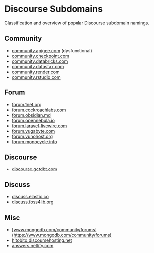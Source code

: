 # Discourse Subdomains

Classification and overview of popular Discourse subdomain namings.

## Community

- [community.apigee.com](https://community.apigee.com/) (dysfunctional)
- [community.checkpoint.com](https://community.checkpoint.com/)
- [community.databricks.com](https://community.databricks.com/)
- [community.datastax.com](https://community.datastax.com/)
- [community.render.com](https://community.render.com/)
- [community.rstudio.com](https://community.rstudio.com/)

## Forum

- [forum.1net.org](https://forum.1net.org/)
- [forum.cockroachlabs.com](https://forum.cockroachlabs.com/)
- [forum.obsidian.md](https://forum.obsidian.md/)
- [forum.opennebula.io](https://forum.opennebula.io/)
- [forum.laravel-livewire.com](https://forum.laravel-livewire.com/)
- [forum.yugabyte.com](https://forum.yugabyte.com/)
- [forum.yunohost.org](https://forum.yunohost.org/)
- [forum.monocycle.info](https://forum.monocycle.info/)

## Discourse

- [discourse.getdbt.com](https://discourse.getdbt.com/)

## Discuss

- [discuss.elastic.co](https://discuss.elastic.co/)
- [discuss.foss4lib.org](https://discuss.foss4lib.org/)

## Misc

- [www.mongodb.com/community/forums](https://www.mongodb.com/community/forums)
- [hitobito.discoursehosting.net](https://hitobito.discoursehosting.net/)
- [answers.netlify.com](https://answers.netlify.com/)
